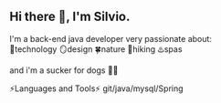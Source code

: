 ## Hi there 👋, I'm Silvio. 



I'm a back-end java developer
very passionate about:  
👾technology
🪞design
🍀nature
🥾hiking
♨️spas


and i'm a sucker for dogs 🐶🐾


⚡Languages and Tools⚡ git/java/mysql/Spring


